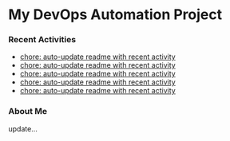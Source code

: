 # My DevOps Automation Project

### Recent Activities
<!-- activity:START -->
- [chore: auto-update readme with recent activity](https://github.com/kaigiii/mybowling-app/commit/5db14c168a83e0aada0276fcd2e928deaef17308)
- [chore: auto-update readme with recent activity](https://github.com/kaigiii/mybowling-app/commit/c9e5da1ccbf17d7e5f786e93ecaa927b671f4699)
- [chore: auto-update readme with recent activity](https://github.com/kaigiii/mybowling-app/commit/96c9e1a8a9c108baf415aa1ad00d576cf564c77c)
- [chore: auto-update readme with recent activity](https://github.com/kaigiii/mybowling-app/commit/6f173929e6e89e002851cd05780c548a8cf4f7b4)
- [chore: auto-update readme with recent activity](https://github.com/kaigiii/mybowling-app/commit/c30d362630ce19a3c3b6b27e127e50ea209401a1)
<!-- activity:END -->

### About Me
<!-- MYLINKS:START -->
<!-- MYLINKS:END -->

update...
